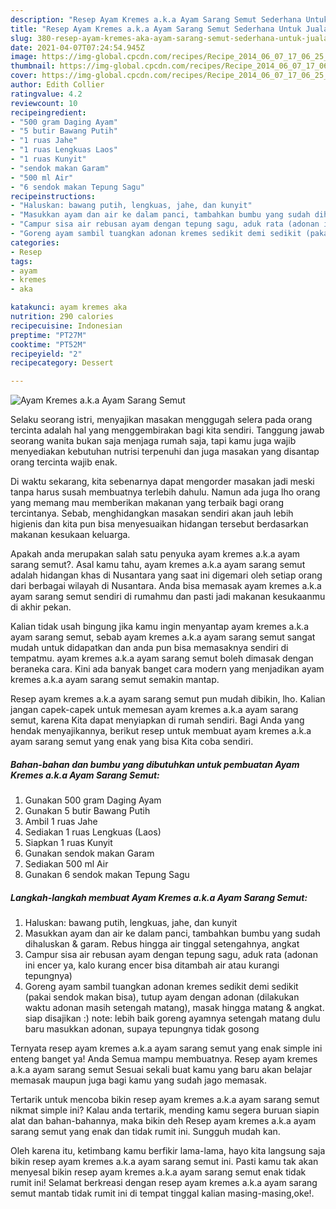 ```yaml
---
description: "Resep Ayam Kremes a.k.a Ayam Sarang Semut Sederhana Untuk Jualan"
title: "Resep Ayam Kremes a.k.a Ayam Sarang Semut Sederhana Untuk Jualan"
slug: 380-resep-ayam-kremes-aka-ayam-sarang-semut-sederhana-untuk-jualan
date: 2021-04-07T07:24:54.945Z
image: https://img-global.cpcdn.com/recipes/Recipe_2014_06_07_17_06_25_10_44264e_original_20131009_031515/680x482cq70/ayam-kremes-aka-ayam-sarang-semut-foto-resep-utama.jpg
thumbnail: https://img-global.cpcdn.com/recipes/Recipe_2014_06_07_17_06_25_10_44264e_original_20131009_031515/680x482cq70/ayam-kremes-aka-ayam-sarang-semut-foto-resep-utama.jpg
cover: https://img-global.cpcdn.com/recipes/Recipe_2014_06_07_17_06_25_10_44264e_original_20131009_031515/680x482cq70/ayam-kremes-aka-ayam-sarang-semut-foto-resep-utama.jpg
author: Edith Collier
ratingvalue: 4.2
reviewcount: 10
recipeingredient:
- "500 gram Daging Ayam"
- "5 butir Bawang Putih"
- "1 ruas Jahe"
- "1 ruas Lengkuas Laos"
- "1 ruas Kunyit"
- "sendok makan Garam"
- "500 ml Air"
- "6 sendok makan Tepung Sagu"
recipeinstructions:
- "Haluskan: bawang putih, lengkuas, jahe, dan kunyit"
- "Masukkan ayam dan air ke dalam panci, tambahkan bumbu yang sudah dihaluskan &amp; garam. Rebus hingga air tinggal setengahnya, angkat"
- "Campur sisa air rebusan ayam dengan tepung sagu, aduk rata (adonan ini encer ya, kalo kurang encer bisa ditambah air atau kurangi tepungnya)"
- "Goreng ayam sambil tuangkan adonan kremes sedikit demi sedikit (pakai sendok makan bisa), tutup ayam dengan adonan (dilakukan waktu adonan masih setengah matang), masak hingga matang &amp; angkat. siap disajikan :) note: lebih baik goreng ayamnya setengah matang dulu baru masukkan adonan, supaya tepungnya tidak gosong"
categories:
- Resep
tags:
- ayam
- kremes
- aka

katakunci: ayam kremes aka 
nutrition: 290 calories
recipecuisine: Indonesian
preptime: "PT27M"
cooktime: "PT52M"
recipeyield: "2"
recipecategory: Dessert

---
```



![Ayam Kremes a.k.a Ayam Sarang Semut](https://img-global.cpcdn.com/recipes/Recipe_2014_06_07_17_06_25_10_44264e_original_20131009_031515/680x482cq70/ayam-kremes-aka-ayam-sarang-semut-foto-resep-utama.jpg)

Selaku seorang istri, menyajikan masakan menggugah selera pada orang tercinta adalah hal yang menggembirakan bagi kita sendiri. Tanggung jawab seorang  wanita bukan saja menjaga rumah saja, tapi kamu juga wajib menyediakan kebutuhan nutrisi terpenuhi dan juga masakan yang disantap orang tercinta wajib enak.

Di waktu  sekarang, kita sebenarnya dapat mengorder masakan jadi meski tanpa harus susah membuatnya terlebih dahulu. Namun ada juga lho orang yang memang mau memberikan makanan yang terbaik bagi orang tercintanya. Sebab, menghidangkan masakan sendiri akan jauh lebih higienis dan kita pun bisa menyesuaikan hidangan tersebut berdasarkan makanan kesukaan keluarga. 



Apakah anda merupakan salah satu penyuka ayam kremes a.k.a ayam sarang semut?. Asal kamu tahu, ayam kremes a.k.a ayam sarang semut adalah hidangan khas di Nusantara yang saat ini digemari oleh setiap orang dari berbagai wilayah di Nusantara. Anda bisa memasak ayam kremes a.k.a ayam sarang semut sendiri di rumahmu dan pasti jadi makanan kesukaanmu di akhir pekan.

Kalian tidak usah bingung jika kamu ingin menyantap ayam kremes a.k.a ayam sarang semut, sebab ayam kremes a.k.a ayam sarang semut sangat mudah untuk didapatkan dan anda pun bisa memasaknya sendiri di tempatmu. ayam kremes a.k.a ayam sarang semut boleh dimasak dengan beraneka cara. Kini ada banyak banget cara modern yang menjadikan ayam kremes a.k.a ayam sarang semut semakin mantap.

Resep ayam kremes a.k.a ayam sarang semut pun mudah dibikin, lho. Kalian jangan capek-capek untuk memesan ayam kremes a.k.a ayam sarang semut, karena Kita dapat menyiapkan di rumah sendiri. Bagi Anda yang hendak menyajikannya, berikut resep untuk membuat ayam kremes a.k.a ayam sarang semut yang enak yang bisa Kita coba sendiri.

<!--inarticleads1-->

##### Bahan-bahan dan bumbu yang dibutuhkan untuk pembuatan Ayam Kremes a.k.a Ayam Sarang Semut:

1. Gunakan 500 gram Daging Ayam
1. Gunakan 5 butir Bawang Putih
1. Ambil 1 ruas Jahe
1. Sediakan 1 ruas Lengkuas (Laos)
1. Siapkan 1 ruas Kunyit
1. Gunakan sendok makan Garam
1. Sediakan 500 ml Air
1. Gunakan 6 sendok makan Tepung Sagu




<!--inarticleads2-->

##### Langkah-langkah membuat Ayam Kremes a.k.a Ayam Sarang Semut:

1. Haluskan: bawang putih, lengkuas, jahe, dan kunyit
1. Masukkan ayam dan air ke dalam panci, tambahkan bumbu yang sudah dihaluskan &amp; garam. Rebus hingga air tinggal setengahnya, angkat
1. Campur sisa air rebusan ayam dengan tepung sagu, aduk rata (adonan ini encer ya, kalo kurang encer bisa ditambah air atau kurangi tepungnya)
1. Goreng ayam sambil tuangkan adonan kremes sedikit demi sedikit (pakai sendok makan bisa), tutup ayam dengan adonan (dilakukan waktu adonan masih setengah matang), masak hingga matang &amp; angkat. siap disajikan :) note: lebih baik goreng ayamnya setengah matang dulu baru masukkan adonan, supaya tepungnya tidak gosong




Ternyata resep ayam kremes a.k.a ayam sarang semut yang enak simple ini enteng banget ya! Anda Semua mampu membuatnya. Resep ayam kremes a.k.a ayam sarang semut Sesuai sekali buat kamu yang baru akan belajar memasak maupun juga bagi kamu yang sudah jago memasak.

Tertarik untuk mencoba bikin resep ayam kremes a.k.a ayam sarang semut nikmat simple ini? Kalau anda tertarik, mending kamu segera buruan siapin alat dan bahan-bahannya, maka bikin deh Resep ayam kremes a.k.a ayam sarang semut yang enak dan tidak rumit ini. Sungguh mudah kan. 

Oleh karena itu, ketimbang kamu berfikir lama-lama, hayo kita langsung saja bikin resep ayam kremes a.k.a ayam sarang semut ini. Pasti kamu tak akan menyesal bikin resep ayam kremes a.k.a ayam sarang semut enak tidak rumit ini! Selamat berkreasi dengan resep ayam kremes a.k.a ayam sarang semut mantab tidak rumit ini di tempat tinggal kalian masing-masing,oke!.

